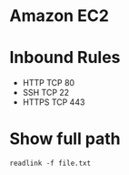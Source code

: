 # Amazon EC2

# Inbound Rules
* HTTP TCP 80
* SSH TCP 22
* HTTPS TCP 443

# Show full path
`readlink -f file.txt`
